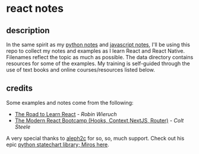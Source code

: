 # react notes


## description

In the same spirit as my [python notes](https://github.com/jessicarush/python-notes) and [javascript notes](https://github.com/jessicarush/javascript-notes), I'll be using this repo to collect my notes and examples as I learn React and React Native. Filenames reflect the topic as much as possible. The data directory contains resources for some of the examples. My training is self-guided through the use of text books and online courses/resources listed below.


## credits

Some examples and notes come from the following:

- [The Road to Learn React](https://eloquentjavascript.net) - *Robin Wieruch*  
- [The Modern React Bootcamp (Hooks, Context,NextJS, Router)](https://www.udemy.com/course/modern-react-bootcamp/) - *Colt Steele*  



A very special thanks to [aleph2c](https://github.com/aleph2c) for so, so, much support. Check out his epic [python statechart library; Miros here](https://aleph2c.github.io/miros/index.html).
